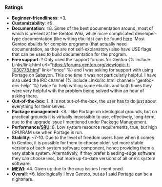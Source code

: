 ### Ratings
* **Beginner-friendliness**: &leq;3.
* **Customizability**: &geq;9.
* **Documentation**: &geq;8. Some of the best documentation around, most of which is present at the Gentoo Wiki, while more complicated developer-type documentation (like writing ebuilds) can be found [here](https://devmanual.gentoo.org/). Most Gentoo ebuilds for complex programs (that actually need documentation, as they are not self-explanatory) also have USE flags that can be used to build documentation for the program.
* **Free support**: ? Only used the support forums for Gentoo {% include Links/link.html url="https://forums.gentoo.org/viewtopic-t-1030778.html" link="once" %} and I was asking for support with using Portage on Sabayon. This one time it was not particularly helpful. I have also used the IRC channel {% include Links/irc.html channel="gentoo-dev-help" %} twice for help writing some ebuilds and both times they were very helpful with the problem being solved within an hour of asking there.
* **Out-of-the-box**: 1. It is not out-of-the-box, the user has to do just about everything for themselves.
* **Package management**: &lt;8. I like Portage on ideological grounds, but on practical grounds it is virtually impossible to use, effectively, long-term, due to the upgrade issue I mentioned under Package Management.
* **Performance/<abbr title="System Resource Usage">SRU</abbr>**: 8. Low system resource requirements, true, but high CPU/RAM use when Portage is run.
* **Stability**: ~7-10. Due to the level of freedom users have when it comes to Gentoo, it is possible for them to choose older, yet more stable versions of each system software component, hence providing them a very stable system. Alternatively, if they prefer bleeding-edge software they can choose less, but more up-to-date versions of all one's system software.
* **<abbr title="My Experience With It (MEWI), a numerical estimate as to how much experience I have with this system">MEWI</abbr>**: &leq;4. Given up due to the <code>emup</code> issues I mentioned.
* **Overall**: &leq;6. Ideologically I love Gentoo, but as I said Portage can be a nightmare.
